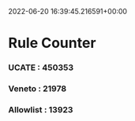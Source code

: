 2022-06-20 16:39:45.216591+00:00
# Rule Counter 
 ### UCATE : 450353

 ### Veneto : 21978

 ### Allowlist : 13923